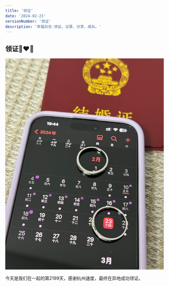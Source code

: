 ```yaml
---
title: '领证'
date: '2024-02-23'
versionNumber: '领证'
description: '幸福日志-领证，记录、分享、成长。'
---
```


## 领证👩‍❤️‍👨

![IMG_1](../../assets/IMG_8.webp)

今天是我们在一起的第2199天，感谢杭州速度，最终在异地成功领证。
